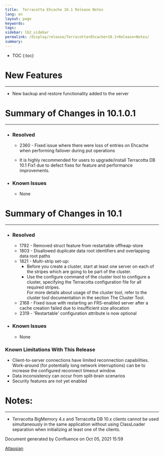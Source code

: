 ```yaml
---
title:  Terracotta Ehcache 10.1 Release Notes  
lang: en
layout: page
keywords:
tags:
sidebar: lb2_sidebar
permalink: /display/release/Terracotta+Ehcache+10.1+Release+Notes/
summary:
---
```




* TOC
{:toc}

# New Features
------------

*   New backup and restore functionality added to the server

# Summary of Changes in 10.1.0.1
------------------------------

*   ### Resolved
    
    *   2360 - Fixed issue where there were loss of entries on Ehcache when performing failover during put operations
        
    *   It is highly recommended for users to upgrade/install Terracotta DB 10.1 Fix1 due to defect fixes for feature and performance improvements.
*   ### Known Issues
    
    *   None

# Summary of Changes in 10.1
--------------------------

*   ### Resolved
    
    *   1792 - Removed struct feature from restartable offheap-store
    *   1803 - Disallowed duplicate data root identifiers and overlapping data root paths
    *   1821 - Multi-strip set-up:  
        *   Before you create a cluster, start at least one server on each of the stripes which are going to be part of the cluster.
        *   Use the configure command of the cluster tool to configure a cluster, specifying the Terracotta configuration file for all required stripes.  
            For more details about usage of the cluster tool, refer to the cluster tool documentation in the section The Cluster Tool.
    *   2168 - Fixed issue with restarting an FRS-enabled server after a cache creation failed due to insufficient size allocation
    *   2319 - 'Restartable' configuration attribute is now optional
        
*   ### Known Issues
    
    *   None
        

### Known Limitations With This Release

*   Client-to-server connections have limited reconnection capabilities.  Work-around (for potentially long network interruptions) can be to increase the configured reconnect timeout window.
*   Data inconsistency can occur from split-brain scenarios
*   Security features are not yet enabled

# Notes:
------

*   Terracotta BigMemory 4.x and Terracotta DB 10.x clients cannot be used simultaneously in the same application without using ClassLoader separation when initializing at least one of the clients.

Document generated by Confluence on Oct 05, 2021 15:59

[Atlassian](http://www.atlassian.com/)
